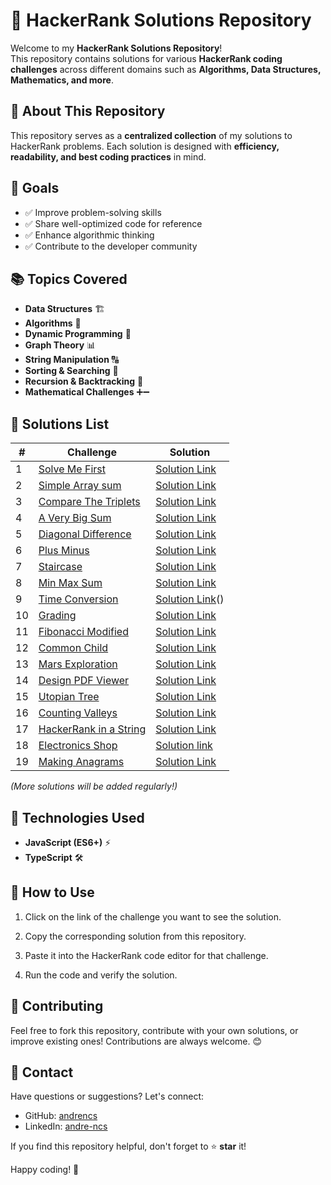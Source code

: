 # 🚀 HackerRank Solutions Repository

Welcome to my **HackerRank Solutions Repository**!  
This repository contains solutions for various **HackerRank coding challenges** across different domains such as **Algorithms, Data Structures, Mathematics, and more**.

## 📌 About This Repository

This repository serves as a **centralized collection** of my solutions to HackerRank problems. Each solution is designed with **efficiency, readability, and best coding practices** in mind.

## 🎯 Goals

- ✅ Improve problem-solving skills
- ✅ Share well-optimized code for reference
- ✅ Enhance algorithmic thinking
- ✅ Contribute to the developer community

## 📚 Topics Covered

- **Data Structures** 🏗️
- **Algorithms** 🔢
- **Dynamic Programming** 🚀
- **Graph Theory** 📊
- **String Manipulation** 🔠
- **Sorting & Searching** 🔎
- **Recursion & Backtracking** 🔁
- **Mathematical Challenges** ➕➖

## 📝 Solutions List

| #   | Challenge                                                                          | Solution                                                           |
| --- | ---------------------------------------------------------------------------------- | ------------------------------------------------------------------ |
| 1   | [Solve Me First](https://hackerrank.com/challenges/solve-me-first)                 | [Solution Link](./Prepare/Algorithms/Warmup/SolveMeFirst.ts)       |
| 2   | [Simple Array sum](https://hackerrank.com/challenges/simple-array-sum)             | [Solution Link](./Prepare/Algorithms/Warmup/SimpleArraySum.ts)     |
| 3   | [Compare The Triplets](https://hackerrank.com/challenges/compare-the-triplets)     | [Solution Link](./Prepare/Algorithms/Warmup/CompareTheTriplets.ts) |
| 4   | [A Very Big Sum](https://hackerrank.com/challenges/a-very-big-sum)                 | [Solution Link](./Prepare/Algorithms/Warmup/AVeryBigSum.ts)        |
| 5   | [Diagonal Difference](https://hackerrank.com/challenges/diagonal-difference/)      | [Solution Link](./Prepare/Algorithms/Warmup/DiagonalDifference.ts) |
| 6   | [Plus Minus](https://hackerrank.com/challenges/plus-minus/)                        | [Solution Link](./Prepare/Algorithms/Warmup/PlusMinus.ts)          |
| 7   | [Staircase](https://hackerrank.com/challenges/staircase/)                          | [Solution Link](./Prepare/Algorithms/Warmup/Staircase.ts)          |
| 8   | [Min Max Sum](https://hackerrank.com/challenges/mini-max-sum)                      | [Solution Link](./Prepare/Algorithms/Warmup/MinMaxSum.ts)          |
| 9   | [Time Conversion](https://hackerrank.com/challenges/time-conversion)               | [Solution Link](./Prepare/Algorithms/Warmup/TimeConversion.ts)()   |
| 10  | [Grading](https://www.hackerrank.com/challenges/grading)                           | [Solution Link](./Prepare/Algorithms/Implementation/Grading.ts)    |
| 11  | [Fibonacci Modified](https://hackerrank.com/challenges/fibonacci-modified)         | [Solution Link](./Dynamic%20programing/FibonacciModified.ts)       |
| 12  | [Common Child](https://hackerrank.com/challenges/common-child)                     | [Solution Link](./String/CommonChild.ts)                           |
| 13  | [Mars Exploration](https://hackerrank.com/challenges/mars-exploration)             | [Solution Link](./String/MarsExploration.ts)                       |
| 14  | [Design PDF Viewer](https://hackerrank.com/challenges/designer-pdf-viewer)         | [Solution Link](./Implementation/DesignPDFViewer.ts)               |
| 15  | [Utopian Tree](https://hackerrank.com/challenges/utopian-tree)                     | [Solution Link](./Implementation/UtopianTree.ts)                   |
| 16  | [Counting Valleys](https://hackerrank.com/challenges/counting-valleys)             | [Solution Link](./Implementation/CountingValleys.ts)               |
| 17  | [HackerRank in a String](https://hackerrank.com/challenges/hackerrank-in-a-string) | [Solution Link](./String/HackerRankInAString.ts)                   |
| 18  | [Electronics Shop](https://hackerrank.com/challenges/electronics-shop)             | [Solution link](./Implementation/EletronicsShop.ts)                |
| 19  | [Making Anagrams](https://hackerrank.com/challenges/making-anagrams)               | [Solution Link](./String/MakingAnagrams.ts)                        |

_(More solutions will be added regularly!)_

## 🔧 Technologies Used

- **JavaScript (ES6+)** ⚡
- **TypeScript** 🛠️

## 🚀 How to Use

1. Click on the link of the challenge you want to see the solution.

2. Copy the corresponding solution from this repository.

3. Paste it into the HackerRank code editor for that challenge.

4. Run the code and verify the solution.

## 🌟 Contributing

Feel free to fork this repository, contribute with your own solutions, or improve existing ones! Contributions are always welcome. 😊

## 📩 Contact

Have questions or suggestions? Let's connect:

- GitHub: [andrencs](https://github.com/andrencs)
- LinkedIn: [andre-ncs](https://linkedin.com/in/andre-ncs/)

If you find this repository helpful, don't forget to ⭐ **star** it!

Happy coding! 🚀
